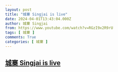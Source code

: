 ```yaml
---
layout: post
title: "城寨 Singjai is live"
date: 2024-04-01T13:43:04.000Z
author: 城寨 Singjai
from: https://www.youtube.com/watch?v=RGzI9x2R9rU
tags: [ 城寨 ]
comments: True
categories: [ 城寨 ]
---
```

<!--1711978984000-->
[城寨 Singjai is live](https://www.youtube.com/watch?v=RGzI9x2R9rU)
------

<div>

</div>
